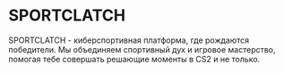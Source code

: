 # SPORTCLATCH
SPORTCLATCH - киберспортивная платформа, где рождаются победители. Мы объединяем спортивный дух и игровое мастерство, помогая тебе совершать решающие моменты в CS2 и не только.
